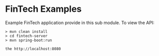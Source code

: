 # FinTech Examples

Example FinTech application provide in this sub module. To view the API:

```
> mvn clean install
> cd fintech-server
> mvn spring-boot:run

the http://localhost:8080
```
